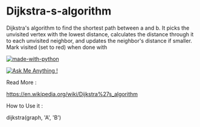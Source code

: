 # Dijkstra-s-algorithm
Dijkstra's algorithm to find the shortest path between a and b. 
It picks the unvisited vertex with the lowest distance, calculates the distance through it to each unvisited neighbor, and updates the neighbor's distance if smaller. Mark visited (set to red) when done with

[![made-with-python](https://img.shields.io/badge/Made%20with-Python-1f425f.svg)](https://www.python.org/)

[![Ask Me Anything !](https://img.shields.io/badge/Ask%20me-anything-1abc9c.svg)](https://GitHub.com/FaridMoghadam)



Read More : 

https://en.wikipedia.org/wiki/Dijkstra%27s_algorithm


How to Use it : 

dijkstra(graph, 'A', 'B')



